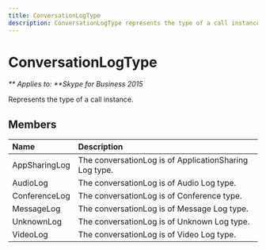 ```yaml
---
title: ConversationLogType
description: ConversationLogType represents the type of a call instance.
---
```


# ConversationLogType


_** Applies to: **Skype for Business 2015_

Represents the type of a call instance.
            
## Members



|**Name**|**Description**|
|:-----|:-----|
|AppSharingLog|The conversationLog is of ApplicationSharing Log type.|
|AudioLog|The conversationLog is of Audio Log type.|
|ConferenceLog|The conversationLog is of Conference type.|
|MessageLog|The conversationLog is of Message Log type.|
|UnknownLog|The conversationLog is of Unknown Log type.|
|VideoLog|The conversationLog is of Video Log type.|
